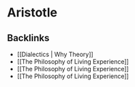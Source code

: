 # Aristotle



## Backlinks

-   [[Dialectics | Why Theory]]
-   [[The Philosophy of Living Experience]]
-   [[The Philosophy of Living Experience]]
-   [[The Philosophy of Living Experience]]
